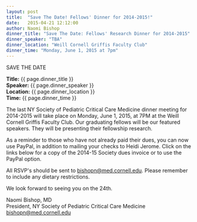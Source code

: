 ```yaml
---
layout: post
title:  "Save The Date! Fellows' Dinner for 2014-2015!"
date:   2015-04-21 12:12:00
author: Naomi Bishop
dinner_title: "Save The Date: Fellows' Research Dinner for 2014-2015"
dinner_speaker: "TBA"
dinner_location: "Weill Cornell Griffis Faculty Club"
dinner_time: "Monday, June 1, 2015 at 7pm"
---
```



SAVE THE DATE

<b>Title:</b>  {{ page.dinner_title }}  
<b>Speaker:</b> {{ page.dinner_speaker }}  
<b>Location:</b> {{ page.dinner_location }}  
<b>Time:</b> {{ page.dinner_time }}

The last NY Society of Pediatric Critical Care Medicine dinner meeting for 2014-2015 will take place on Monday, June 1, 2015, at 7PM at the Weill Cornell Griffis Faculty Club. Our graduating fellows will be our featured speakers. They will be presenting their fellowship research.

As a reminder to those who have not already paid their dues, you can now use PayPal, in addition to mailing your checks to Heidi Jerome. Click on the links below for a copy of the 2014-15 Society dues invoice or to use the PayPal option.

All RSVP's should be sent to bishopn@med.cornell.edu. Please remember to include any dietary restrictions.

We look forward to seeing you on the 24th.

Naomi Bishop, MD  
President, NY Society of Pediatric Critical Care Medicine  
bishopn@med.cornell.edu
